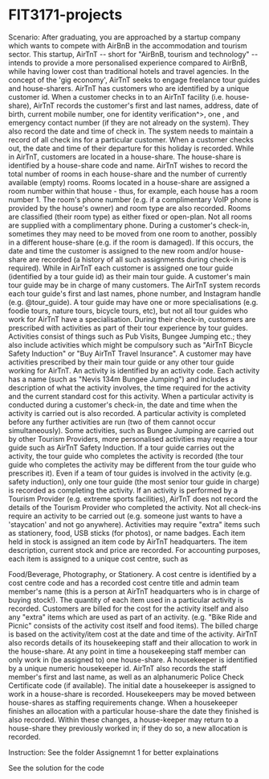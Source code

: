 # FIT3171-projects
Scenario:
After graduating, you are approached by a startup company which wants to compete with AirBnB in the accommodation and tourism sector. This startup, AirTnT -- short for "AirBnB, tourism and technology" -- intends to provide a more personalised experience compared to AirBnB, while having lower cost than traditional hotels and travel agencies. In the concept of the 'gig economy', AirTnT seeks to engage freelance tour guides and house-sharers.
AirTnT has customers who are identified by a unique customer id. When a customer checks in to an AirTnT facility (i.e. house-share), AirTnT records the customer's first and last names, address, date of birth, current mobile number, one for identity verification^>, one , and emergency contact number (if they are not already on the system). They also record the date and time of check in. The system needs to maintain a record of all check ins for a particular customer. When a customer checks out, the date and time of their departure for this holiday is recorded.
While in AirTnT, customers are located in a house-share. The house-share is identified by a house-share code and name. AirTnT wishes to record the total number of rooms in each house-share and the number of currently available (empty) rooms. Rooms located in a house-share are assigned a room number within that house - thus, for example, each house has a room number 1. The room's phone number (e.g. if a complimentary VoIP phone is provided by the house's owner) and room type are also recorded. Rooms are classified (their room type) as either fixed or open-plan. Not all rooms are supplied with a complimentary phone.
During a customer's check-in, sometimes they may need to be moved from one room to another, possibly in a different house-share (e.g. if the room is damaged). If this occurs, the date and time the customer is assigned to the new room and/or house-share are recorded (a history of all such assignments during check-in is required). While in AirTnT each customer is assigned one tour guide (identified by a tour guide id) as their main tour guide. A customer's main tour guide may be in charge of many customers. The AirTnT system records each tour guide's first and last names, phone number, and Instagram handle (e.g. @tour_guide). A tour guide may have one or more specialisations (e.g. foodie tours, nature tours, bicycle tours, etc), but not all tour guides who work for AirTnT have a specialisation.
During their check-in, customers are prescribed with activities as part of their tour experience by tour guides. Activities consist of things such as Pub Visits, Bungee Jumping etc.; they also include activities which might be compulsory such as "AirTnT Bicycle Safety Induction" or "Buy AirTnT Travel Insurance". A customer may have activities prescribed by their main tour guide or any other tour guide working for AirTnT. An activity is identified by an activity code. Each activity has a name (such as "Nevis 134m Bungee Jumping") and includes a description of what the activity involves, the time required for the activity and the current standard cost for this activity. When a particular activity is conducted during a customer's check-in, the date and time when the activity is carried out is also recorded. A particular activity is completed before any further activities are run (two of them cannot occur simultaneously). Some activities, such as Bungee Jumping are carried out by other Tourism Providers, more personalised activities may require a tour guide such as AirTnT Safety Induction.
If a tour guide carries out the activity, the tour guide who completes the activity is recorded (the tour guide who completes the activity may be different from the tour guide who prescribes it). Even if a team of tour guides is involved in the activity (e.g. safety induction), only one tour guide (the most senior tour guide in charge) is recorded as completing the activity.
If an activity is performed by a Tourism Provider (e.g. extreme sports facilities), AirTnT does not record the details of the Tourism Provider who completed the activity.
Not all check-ins require an activity to be carried out (e.g. someone just wants to have a 'staycation' and not go anywhere).
Activities may require "extra" items such as stationery, food, USB sticks (for photos), or name badges. Each item held in stock is assigned an item code by AirTnT headquarters. The item description, current stock and price are recorded. For accounting purposes, each item is assigned to a unique cost centre, such as

 Food/Beverage, Photography, or Stationery. A cost centre is identified by a cost centre code and has a recorded cost centre title and admin team member's name (this is a person at AirTnT headquarters who is in charge of buying stock!). The quantity of each item used in a particular activity is recorded.
Customers are billed for the cost for the activity itself and also any "extra" items which are used as part of an activity. (e.g. "Bike Ride and Picnic" consists of the activity cost itself and food items). The billed charge is based on the activity/item cost at the date and time of the activity.
AirTnT also records details of its housekeeping staff and their allocation to work in the house-share. At any point in time a housekeeping staff member can only work in (be assigned to) one house-share. A housekeeper is identified by a unique numeric housekeeper id. AirTnT also records the staff member's first and last name, as well as an alphanumeric Police Check Certificate code (if available). The initial date a housekeeper is assigned to work in a house-share is recorded. Housekeepers may be moved between house-shares as staffing requirements change. When a housekeeper finishes an allocation with a particular house-share the date they finished is also recorded. Within these changes, a house-keeper may return to a house-share they previously worked in; if they do so, a new allocation is recorded.


Instruction: See the folder Assignemnt 1 for better explainations

See the solution for the code

